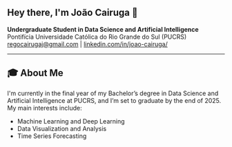 ## Hey there, I'm João Cairuga 👋

**Undergraduate Student in Data Science and Artificial Intelligence**  
Pontifícia Universidade Católica do Rio Grande do Sul (PUCRS)  
[regocairugaj@gmail.com](mailto:regocairugaj@gmail.com) | [linkedin.com/in/joao-cairuga/](https://www.linkedin.com/in/joao-cairuga/)

---
## 🎓 About Me

I'm currently in the final year of my Bachelor’s degree in Data Science and Artificial Intelligence at PUCRS, and I’m set to graduate by the end of 2025.
My main  interests include:

- Machine Learning and Deep Learning
- Data Visualization and Analysis
- Time Series Forecasting
